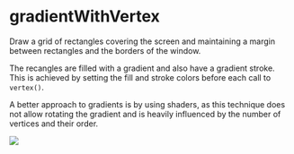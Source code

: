 # gradientWithVertex

Draw a grid of rectangles covering the screen
and maintaining a margin between rectangles and the borders of the window.

The recangles are filled with a gradient and also have a gradient stroke.
This is achieved by setting the fill and stroke colors before each call to `vertex()`.

A better approach to gradients is by using shaders, as this technique does not allow
rotating the gradient and is heavily influenced by the number of vertices and their order.

![](https://raw.githubusercontent.com/hamoid/Fun-Programming/master/processing/ideas/2019/04/gradientWithVertex/thumb.jpg)


